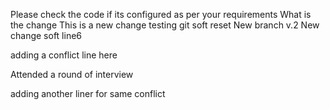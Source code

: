 Please check the code if its configured as per your requirements
What is the change 
This is a new change testing git soft reset
New branch v.2
New change soft
line6

adding a conflict line here 

Attended a round of interview 

adding another liner for same conflict

